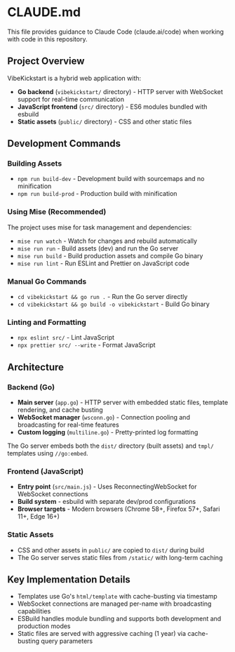 # CLAUDE.md

This file provides guidance to Claude Code (claude.ai/code) when working with code in this repository.

## Project Overview

VibeKickstart is a hybrid web application with:

- **Go backend** (`vibekickstart/` directory) - HTTP server with WebSocket support for real-time communication
- **JavaScript frontend** (`src/` directory) - ES6 modules bundled with esbuild
- **Static assets** (`public/` directory) - CSS and other static files

## Development Commands

### Building Assets

- `npm run build-dev` - Development build with sourcemaps and no minification
- `npm run build-prod` - Production build with minification

### Using Mise (Recommended)

The project uses mise for task management and dependencies:

- `mise run watch` - Watch for changes and rebuild automatically
- `mise run run` - Build assets (dev) and run the Go server
- `mise run build` - Build production assets and compile Go binary
- `mise run lint` - Run ESLint and Prettier on JavaScript code

### Manual Go Commands

- `cd vibekickstart && go run .` - Run the Go server directly
- `cd vibekickstart && go build -o vibekickstart` - Build Go binary

### Linting and Formatting

- `npx eslint src/` - Lint JavaScript
- `npx prettier src/ --write` - Format JavaScript

## Architecture

### Backend (Go)

- **Main server** (`app.go`) - HTTP server with embedded static files, template rendering, and cache busting
- **WebSocket manager** (`wsconn.go`) - Connection pooling and broadcasting for real-time features
- **Custom logging** (`multiline.go`) - Pretty-printed log formatting

The Go server embeds both the `dist/` directory (built assets) and `tmpl/` templates using `//go:embed`.

### Frontend (JavaScript)  

- **Entry point** (`src/main.js`) - Uses ReconnectingWebSocket for WebSocket connections
- **Build system** - esbuild with separate dev/prod configurations
- **Browser targets** - Modern browsers (Chrome 58+, Firefox 57+, Safari 11+, Edge 16+)

### Static Assets

- CSS and other assets in `public/` are copied to `dist/` during build
- The Go server serves static files from `/static/` with long-term caching

## Key Implementation Details

- Templates use Go's `html/template` with cache-busting via timestamp
- WebSocket connections are managed per-name with broadcasting capabilities  
- ESBuild handles module bundling and supports both development and production modes
- Static files are served with aggressive caching (1 year) via cache-busting query parameters
